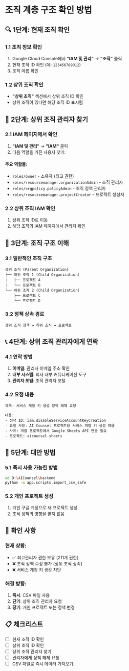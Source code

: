 # 조직 계층 구조 확인 방법

## 🔍 1단계: 현재 조직 확인

### 1.1 조직 정보 확인
1. Google Cloud Console에서 **"IAM 및 관리"** → **"조직"** 클릭
2. 현재 조직 ID 확인 (예: `123456789012`)
3. 조직 이름 확인

### 1.2 상위 조직 확인
- **"상위 조직"** 섹션에서 상위 조직 ID 확인
- 상위 조직이 있다면 해당 조직 ID 표시됨

## 👥 2단계: 상위 조직 관리자 찾기

### 2.1 IAM 페이지에서 확인
1. **"IAM 및 관리"** → **"IAM"** 클릭
2. 다음 역할을 가진 사용자 찾기:

#### 주요 역할들:
- `roles/owner` - 소유자 (최고 권한)
- `roles/resourcemanager.organizationAdmin` - 조직 관리자
- `roles/orgpolicy.policyAdmin` - 조직 정책 관리자
- `roles/resourcemanager.projectCreator` - 프로젝트 생성자

### 2.2 상위 조직 IAM 확인
1. 상위 조직 ID로 이동
2. 해당 조직의 IAM 페이지에서 관리자 확인

## 🏢 3단계: 조직 구조 이해

### 3.1 일반적인 조직 구조
```
상위 조직 (Parent Organization)
├── 하위 조직 1 (Child Organization)
│   ├── 프로젝트 A
│   └── 프로젝트 B
└── 하위 조직 2 (Child Organization)
    ├── 프로젝트 C
    └── 프로젝트 D
```

### 3.2 정책 상속 경로
```
상위 조직 정책 → 하위 조직 → 프로젝트
```

## 📞 4단계: 상위 조직 관리자에게 연락

### 4.1 연락 방법
1. **이메일**: 관리자 이메일 주소 확인
2. **내부 시스템**: 회사 내부 커뮤니케이션 도구
3. **관리자 포털**: 조직 관리자 포털

### 4.2 요청 내용
```
제목: 서비스 계정 키 생성 정책 해제 요청

내용:
- 정책 ID: iam.disableServiceAccountKeyCreation
- 요청 사항: AI Counsel 프로젝트용 서비스 계정 키 생성 허용
- 사유: 개발 프로젝트에서 Google Sheets API 연동 필요
- 프로젝트: aicounsel-sheets
```

## 🚀 5단계: 대안 방법

### 5.1 즉시 사용 가능한 방법
```bash
cd D:\AICounsel\backend
python -m app.scripts.import_csv_safe
```

### 5.2 개인 프로젝트 생성
1. 개인 구글 계정으로 새 프로젝트 생성
2. 조직 정책의 영향을 받지 않음

## 🎯 확인 사항

### 현재 상황:
- ✅ 최고관리자 권한 보유 (211개 권한)
- ❌ 조직 정책 수정 불가 (상위 조직 상속)
- ❌ 서비스 계정 키 생성 차단

### 해결 방향:
1. **즉시**: CSV 파일 사용
2. **단기**: 상위 조직 관리자 요청
3. **장기**: 개인 프로젝트 또는 정책 변경

## 📋 체크리스트

- [ ] 현재 조직 ID 확인
- [ ] 상위 조직 ID 확인
- [ ] 상위 조직 관리자 찾기
- [ ] 관리자에게 정책 해제 요청
- [ ] CSV 파일로 즉시 데이터 가져오기 